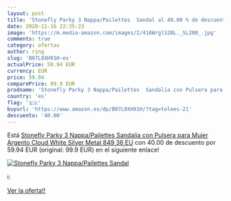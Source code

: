 ```yaml
---
layout: post
title: 'Stonefly Parky 3 Nappa/Pailettes  Sandal al 40.00 % de descuento'
date: 2020-11-16 22:35:23
image: 'https://m.media-amazon.com/images/I/416WrglS2BL._SL200_.jpg'
comments: true
category: ofertas
author: ring
slug: 'B07L8XH91H-es'
actualPrice: 59.94 EUR
currency: EUR
price: 59.94
comparePrice: 99.9 EUR
prodname: 'Stonefly Parky 3 Nappa/Pailettes  Sandalia con Pulsera para Mujer  Argento Cloud White Silver Metal 849  36 EU'
country: 'es'
flag: '🇪🇸'
buyurl: 'https://www.amazon.es/dp/B07L8XH91H/?tag=tolees-21'
descuento: '40.00'
---
```


Está [Stonefly Parky 3 Nappa/Pailettes  Sandalia con Pulsera para Mujer  Argento Cloud White Silver Metal 849  36 EU](https://www.amazon.es/dp/B07L8XH91H/?tag=tolees-21) con 40.00 de descuento por 59.94 EUR (original: 99.9 EUR) en el siguiente enlace!

[![Stonefly Parky 3 Nappa/Pailettes  Sandal](https://m.media-amazon.com/images/I/416WrglS2BL._SL200_.jpg)](https://www.amazon.es/dp/B07L8XH91H/?tag=tolees-21)

ℹ️:


[Ver la oferta!!](https://www.amazon.es/dp/B07L8XH91H/?tag=tolees-21)
